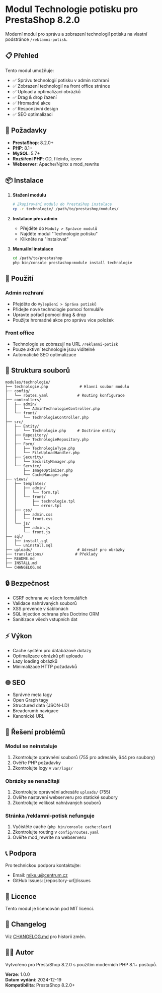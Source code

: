# Modul Technologie potisku pro PrestaShop 8.2.0

Moderní modul pro správu a zobrazení technologií potisku na vlastní podstránce `/reklamni-potisk`.

## 📋 Přehled

Tento modul umožňuje:
- ✅ Správu technologií potisku v admin rozhraní
- ✅ Zobrazení technologií na front office stránce
- ✅ Upload a optimalizaci obrázků
- ✅ Drag & drop řazení
- ✅ Hromadné akce
- ✅ Responzivní design
- ✅ SEO optimalizaci

## 🔧 Požadavky

- **PrestaShop**: 8.2.0+
- **PHP**: 8.1+
- **MySQL**: 5.7+
- **Rozšíření PHP**: GD, fileinfo, iconv
- **Webserver**: Apache/Nginx s mod_rewrite

## 📦 Instalace

1. **Stažení modulu**
   ```bash
   # Zkopírování modulu do PrestaShop instalace
   cp -r technologie/ /path/to/prestashop/modules/
   ```

2. **Instalace přes admin**
   - Přejděte do `Moduly > Správce modulů`
   - Najděte modul "Technologie potisku"
   - Klikněte na "Instalovat"

3. **Manuální instalace**
   ```bash
   cd /path/to/prestashop
   php bin/console prestashop:module install technologie
   ```

## 🚀 Použití

### Admin rozhraní
- Přejděte do `Vylepšení > Správa potisků`
- Přidejte nové technologie pomocí formuláře
- Upravte pořadí pomocí drag & drop
- Použijte hromadné akce pro správu více položek

### Front office
- Technologie se zobrazují na URL `/reklamni-potisk`
- Pouze aktivní technologie jsou viditelné
- Automatické SEO optimalizace

## 📁 Struktura souborů

```
modules/technologie/
├── technologie.php              # Hlavní soubor modulu
├── config/
│   └── routes.yaml             # Routing konfigurace
├── controllers/
│   ├── admin/
│   │   └── AdminTechnologieController.php
│   └── front/
│       └── TechnologieController.php
├── src/
│   ├── Entity/
│   │   └── Technologie.php     # Doctrine entity
│   ├── Repository/
│   │   └── TechnologieRepository.php
│   ├── Form/
│   │   ├── TechnologieType.php
│   │   └── FileUploadHandler.php
│   ├── Security/
│   │   └── SecurityManager.php
│   └── Service/
│       ├── ImageOptimizer.php
│       └── CacheManager.php
├── views/
│   ├── templates/
│   │   ├── admin/
│   │   │   └── form.tpl
│   │   └── front/
│   │       ├── technologie.tpl
│   │       └── error.tpl
│   ├── css/
│   │   ├── admin.css
│   │   └── front.css
│   └── js/
│       ├── admin.js
│       └── front.js
├── sql/
│   ├── install.sql
│   └── uninstall.sql
├── uploads/                    # Adresář pro obrázky
├── translations/              # Překlady
├── README.md
├── INSTALL.md
└── CHANGELOG.md
```

## 🔒 Bezpečnost

- CSRF ochrana ve všech formulářích
- Validace nahrávaných souborů
- XSS prevence v šablonách
- SQL injection ochrana přes Doctrine ORM
- Sanitizace všech vstupních dat

## ⚡ Výkon

- Cache systém pro databázové dotazy
- Optimalizace obrázků při uploadu
- Lazy loading obrázků
- Minimalizace HTTP požadavků

## 🌐 SEO

- Správné meta tagy
- Open Graph tagy
- Structured data (JSON-LD)
- Breadcrumb navigace
- Kanonické URL

## 🐛 Řešení problémů

### Modul se neinstaluje
1. Zkontrolujte oprávnění souborů (755 pro adresáře, 644 pro soubory)
2. Ověřte PHP požadavky
3. Zkontrolujte logy v `var/logs/`

### Obrázky se nenačítají
1. Zkontrolujte oprávnění adresáře `uploads/` (755)
2. Ověřte nastavení webserveru pro statické soubory
3. Zkontrolujte velikost nahrávaných souborů

### Stránka /reklamni-potisk nefunguje
1. Vyčistěte cache (`php bin/console cache:clear`)
2. Zkontrolujte routing v `config/routes.yaml`
3. Ověřte mod_rewrite na webserveru

## 📞 Podpora

Pro technickou podporu kontaktujte:
- Email: mike.u@centrum.cz
- GitHub Issues: [repository-url]/issues

## 📄 Licence

Tento modul je licencován pod MIT licencí.

## 🔄 Changelog

Viz [CHANGELOG.md](CHANGELOG.md) pro historii změn.

## 👨‍💻 Autor

Vytvořeno pro PrestaShop 8.2.0 s použitím moderních PHP 8.1+ postupů.

**Verze**: 1.0.0  
**Datum vydání**: 2024-12-19  
**Kompatibilita**: PrestaShop 8.2.0+
